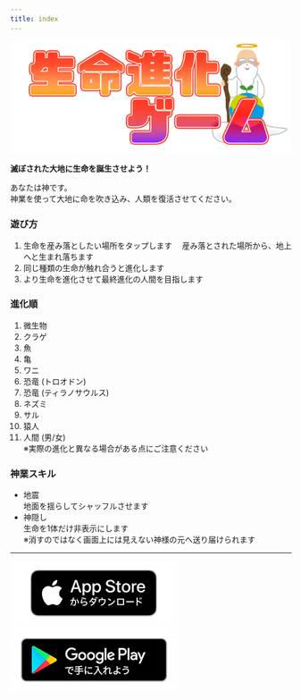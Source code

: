 ```yaml
---
title: index
---
```


![top banner](img_app_logo.jp.png)


<b>滅ぼされた大地に生命を誕生させよう！</b>

あなたは神です。<br>
神業を使って大地に命を吹き込み、人類を復活させてください。

### 遊び方
1. 生命を産み落としたい場所をタップします
　産み落とされた場所から、地上へと生まれ落ちます
2. 同じ種類の生命が触れ合うと進化します
3. より生命を進化させて最終進化の人間を目指します

### 進化順
1. 微生物
2. クラゲ
3. 魚
4. 亀
5. ワニ
6. 恐竜 (トロオドン)
7. 恐竜 (ティラノサウルス)
8. ネズミ
9. サル
10. 猿人
11. 人間 (男/女)<br>※実際の進化と異なる場合がある点にご注意ください

### 神業スキル

- 地震<br>地面を揺らしてシャッフルさせます
- 神隠し<br>生命を1体だけ非表示にします<br>※消すのではなく画面上には見えない神様の元へ送り届けられます

-------

[![App store link](img_appstore_banner.jp.png#imgleft)](https://itunes.apple.com/jp/app/id6474465983?mt=8)[![Google Play link](img_google-play-badge.jp.png#imgleft)](https://play.google.com/store/apps/details?id=jp.hyoromo.lifeevolve)
<div class="clear clear_box"></div>